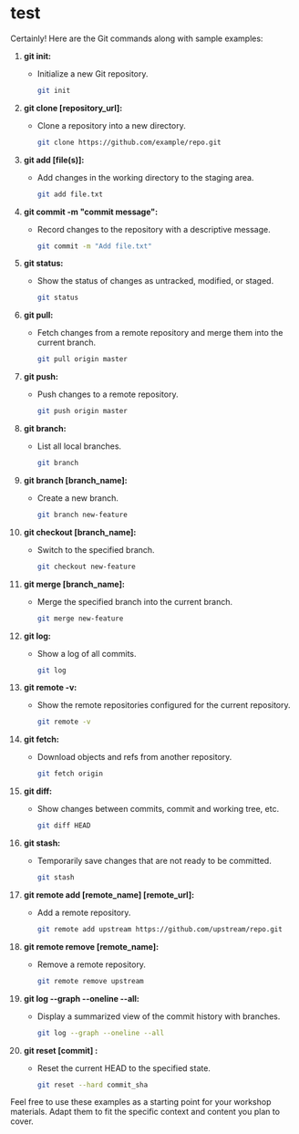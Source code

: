 # test

Certainly! Here are the Git commands along with sample examples:

1. **git init:**
   - Initialize a new Git repository.
     ```bash
     git init
     ```

2. **git clone [repository_url]:**
   - Clone a repository into a new directory.
     ```bash
     git clone https://github.com/example/repo.git
     ```

3. **git add [file(s)]:**
   - Add changes in the working directory to the staging area.
     ```bash
     git add file.txt
     ```

4. **git commit -m "commit message":**
   - Record changes to the repository with a descriptive message.
     ```bash
     git commit -m "Add file.txt"
     ```

5. **git status:**
   - Show the status of changes as untracked, modified, or staged.
     ```bash
     git status
     ```

6. **git pull:**
   - Fetch changes from a remote repository and merge them into the current branch.
     ```bash
     git pull origin master
     ```

7. **git push:**
   - Push changes to a remote repository.
     ```bash
     git push origin master
     ```

8. **git branch:**
   - List all local branches.
     ```bash
     git branch
     ```

9. **git branch [branch_name]:**
   - Create a new branch.
     ```bash
     git branch new-feature
     ```

10. **git checkout [branch_name]:**
    - Switch to the specified branch.
      ```bash
      git checkout new-feature
      ```

11. **git merge [branch_name]:**
    - Merge the specified branch into the current branch.
      ```bash
      git merge new-feature
      ```

12. **git log:**
    - Show a log of all commits.
      ```bash
      git log
      ```

13. **git remote -v:**
    - Show the remote repositories configured for the current repository.
      ```bash
      git remote -v
      ```

14. **git fetch:**
    - Download objects and refs from another repository.
      ```bash
      git fetch origin
      ```

15. **git diff:**
    - Show changes between commits, commit and working tree, etc.
      ```bash
      git diff HEAD
      ```

16. **git stash:**
    - Temporarily save changes that are not ready to be committed.
      ```bash
      git stash
      ```

17. **git remote add [remote_name] [remote_url]:**
    - Add a remote repository.
      ```bash
      git remote add upstream https://github.com/upstream/repo.git
      ```

18. **git remote remove [remote_name]:**
    - Remove a remote repository.
      ```bash
      git remote remove upstream
      ```

19. **git log --graph --oneline --all:**
    - Display a summarized view of the commit history with branches.
      ```bash
      git log --graph --oneline --all
      ```

20. **git reset [commit] :**
    - Reset the current HEAD to the specified state.
      ```bash
      git reset --hard commit_sha
      ```

Feel free to use these examples as a starting point for your workshop materials. Adapt them to fit the specific context and content you plan to cover.
